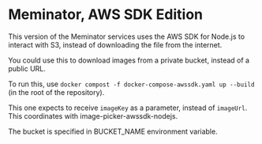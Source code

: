 # Meminator, AWS SDK Edition

This version of the Meminator services uses the AWS SDK for Node.js to interact with S3,
instead of downloading the file from the internet.

You could use this to download images from a private bucket, instead of a public URL.

To run this, use `docker compost -f docker-compose-awssdk.yaml up --build` (in the root of the repository).

This one expects to receive `imageKey` as a parameter, instead of `imageUrl`. This coordinates with image-picker-awssdk-nodejs.

The bucket is specified in BUCKET_NAME environment variable.
